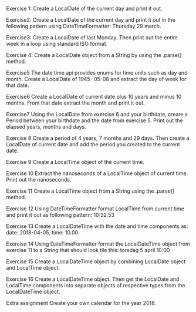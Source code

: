 Exercise 1:
Create a LocalDate of the current day and print it out.

Exercise2:
Create a LocalDate of the current day and print it out in the following pattern using DateTimeFormatter: Thursday 29 march.

Exercise3:
Create a LocalDate of last Monday. Then print out the entire week in a loop using standard ISO format.

Exercise 4:
Create a LocalDate object from a String by using the .parse() method.

Exercise5
The date time api provides enums for time units such as day and month. Create a LocalDate of 1945- 05-08 and extract the day of week for that date.

Exercise6
Create a LocalDate of current date plus 10 years and minus 10 months. From that date extract the month and print it out.

Exercise7
Using the LocalDate from exercise 6 and your birthdate, create a Period between your birthdate and the date from exercise 5. 
Print out the elapsed years, months and days.

Exercise 8
Create a period of 4 years, 7 months and 29 days. Then create a LocalDate of current date and add the period you created to the current date.

Exercise 9
Create a LocalTime object of the current time.

Exercise 10
Extract the nanoseconds of a LocalTime object of current time. Print out the nanoseconds.

Exercise 11
Create a LocalTime object from a String using the .parse() method.

Exercise 12
Using DateTimeFormatter format LocalTime from current time and print it out as following pattern: 10:32:53

Exercise 13
Create a LocalDateTime with the date and time components as: date: 2018-04-05, time: 10.00.

Exercise 14
Using DateTimeFormatter format the LocalDateTime object from exercise 11 to a String that should look tile this: torsdag 5 april 10:00

Exercise 15
Create a LocalDateTime object by combining LocalDate object and LocalTime object.

Exercise 16
Create a LocalDateTime object. Then get the LocalDate and LocalTime components into separate objects of respective types from the LocalDateTime object.

Extra assignment
Create your own calendar for the year 2018.
